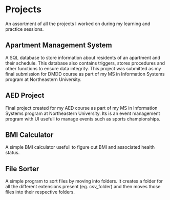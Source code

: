 # Projects
An assortment of all the projects I worked on during my learning and practice sessions.

## Apartment Management System
A SQL database to store information about residents of an apartment and their schedule. This database also contains triggers, stores procedures and other functions to ensure data integrity. This project was submitted as my final submission for DMDD course as part of my MS in Information Systems program at Northeastern University.

## AED Project
Final project created for my AED course as part of my MS in Information Systems program at Northeastern University. Its is an event management program with UI usefull to manage events such as sports championships.

## BMI Calculator
A simple BMI calculator usefull to figure out BMI and associated health status.

## File Sorter
A simple program to sort files by moving into folders. It creates a folder for all the different extensions present (eg. csv_folder) and then moves those files into their respective folders.
